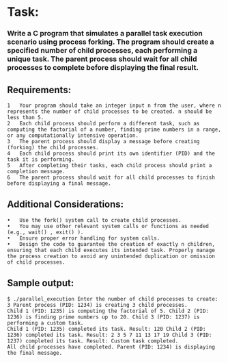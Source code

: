 # Task:
### Write a C program that simulates a parallel task execution scenario using process forking. The program should create a specified number of child processes, each performing a unique task. The parent process should wait for all child processes to complete before displaying the final result.
## Requirements:
	1	Your program should take an integer input n from the user, where n represents the number of child processes to be created. n should be less than 5.
	2	Each child process should perform a different task, such as computing the factorial of a number, finding prime numbers in a range, or any computationally intensive operation.
	3	The parent process should display a message before creating (forking) the child processes.
	4	Each child process should print its own identifier (PID) and the task it is performing.
	5	After completing their tasks, each child process should print a completion message.
	6	The parent process should wait for all child processes to finish before displaying a final message.
## Additional Considerations:
	•	Use the fork() system call to create child processes.
	•	You may use other relevant system calls or functions as needed (e.g., wait() , exit() ).
	•	Ensure proper error handling for system calls.
	•	Design the code to guarantee the creation of exactly n children, ensuring that each child executes its intended task. Properly manage the process creation to avoid any unintended duplication or omission of child processes.

## Sample output:
```
$ ./parallel_execution Enter the number of child processes to create: 3 Parent process (PID: 1234) is creating 3 child processes.
Child 1 (PID: 1235) is computing the factorial of 5. Child 2 (PID: 1236) is finding prime numbers up to 20. Child 3 (PID: 1237) is performing a custom task.
Child 1 (PID: 1235) completed its task. Result: 120 Child 2 (PID: 1236) completed its task. Result: 2 3 5 7 11 13 17 19 Child 3 (PID: 1237) completed its task. Result: Custom task completed.
All child processes have completed. Parent (PID: 1234) is displaying the final message.
```
